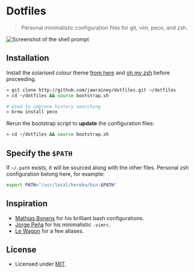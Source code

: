 # Dotfiles

> Personal minimalistic configuration files for git, vim, peco, and zsh.

![Screenshot of the shell prompt](https://i.imgur.com/Zqktjgb.png)

## Installation

Install the solarised colour theme [from here](https://github.com/tomislav/osx-terminal.app-colors-solarized) and [oh my zsh](https://github.com/ohmyzsh/ohmyzsh) before proceeding.

``` bash
» git clone http://github.com/jawrainey/dotfiles.git ~/dotfiles
» cd ~/dotfiles && source bootstrap.sh

# Used to improve history searching
» brew install peco
```

Rerun the bootstrap script to **update** the configuration files:

``` bash
» cd ~/dotfiles && source bootstrap.sh
```

## Specify the `$PATH`

If `~/.path` exists, it will be sourced along with the other files. Personal zsh configuration belong here, for example:

``` bash
export PATH="/usr/local/heroku/bin:$PATH"
```

## Inspiration

- [Mathias Bynens](https://github.com/mathiasbynens/dotfiles) for his brilliant bash configurations.
- [Jorge Peña](https://github.com/blaenk/dots) for his minimalistic `.vimrc`.
- [Le Wagon](https://github.com/lewagon/dotfiles) for a few aliases.

## License

- Licensed under [MIT](https://github.com/jawrainey/dotfiles/blob/master/LICENSE.txt).
